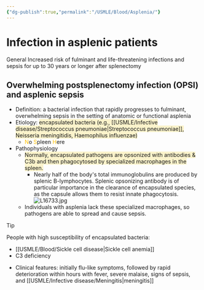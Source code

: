```yaml
---
{"dg-publish":true,"permalink":"/USMLE/Blood/Asplenia/"}
---
```


# Infection in asplenic patients
General
Increased risk of fulminant and life-threatening infections and sepsis for up to 30 years or longer after splenectomy
## Overwhelming postsplenectomy infection (OPSI) and asplenic sepsis
- Definition: a bacterial infection that rapidly progresses to fulminant, overwhelming sepsis in the setting of anatomic or functional asplenia
- Etiology: <span style="background:rgba(240, 200, 0, 0.2)">encapsulated bacteria (e.g., [[USMLE/Infective disease/Streptococcus pneumoniae\|Streptococcus pneumoniae]], Neisseria meningitidis, Haemophilus influenzae)</span>
	- <font color="#ffc000">N</font>o <font color="#ffc000">S</font>pleen <font color="#ffc000">H</font>ere
- Pathophysiology
	- <span style="background:rgba(240, 200, 0, 0.2)">Normally, encapsulated pathogens are opsonized with antibodies & C3b and then phagocytosed by specialized macrophages in the spleen.</span>
		- Nearly half of the body's total immunoglobulins are produced by splenic B-lymphocytes. Splenic opsonizing antibody is of particular importance in the clearance of encapsulated species, as the capsule allows them to resist innate phagocytosis.![L16733.jpg](/img/user/appendix/L16733.jpg)
	- Individuals with asplenia lack these specialized macrophages, so pathogens are able to spread and cause sepsis.

>[!tip] 
>People with high susceptibility of encapsulated bacteria:
>- [[USMLE/Blood/Sickle cell disease\|Sickle cell anemia]]
>- C3 deficiency
- Clinical features: initially flu-like symptoms, followed by rapid deterioration within hours with fever, severe malaise, signs of sepsis, and [[USMLE/Infective disease/Meningitis\|meningitis]]
